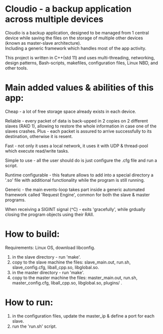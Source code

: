 # Cloudio - a backup application across multiple devices
Cloudio is a backup application, designed to be managed from 1 central device
while saving the files on the storage of multiple other devices (known as
master-slave architecture).  
Including a generic framework which handles most of the app activity.

This project is written in C++(std 11) and uses multi-threading, networking, 
design patterns, Bash-scripts, makefiles, configuration files, 
Linux NBD, and other tools.

# Main added values & abilities of this app:
Cheap - a lot of free storage space already exists in each device.

Reliable - every packet of data is back-upped in 2 copies on 2 different 
slaves (RAID 1), allowing to restore the whole information in case one of the 
slaves crashes. Plus - each packet is assured to arrive successfully to its 
destination, otherwise it is resent.

Fast - not only it uses a local network, it uses it with UDP & thread-pool 
which execute read/write tasks.

Simple to use - all the user should do is just configure the .cfg file and run
a script.

Runtime configurable - this feature allows to add into a special directory a 
'.so' file with additional functionality while the program is still running.

Generic - the main events-loop takes part inside a generic automated framework
called 'Request Engine', common for both the slave & master programs.

When receiving a SIGINT signal (^C) - exits 'gracefully', while grdually closing
the program objects using their RAII.

# How to build:
Requirements: Linux OS, download libconfig.

1. in the slave directory - run 'make'.
2. copy to the slave machine the files:
slave_main.out, run.sh, slave_config.cfg, liball_cpp.so, libglobal.so.
3. in the master directory - run 'make'.
4. copy to the master machine the files:
master_main.out, run.sh, master_config.cfg, liball_cpp.so, libglobal.so,
plugins/ .

# How to run:
1. in the configuration files, update the master_ip & define a port for each slave.
2. run the 'run.sh' script.
